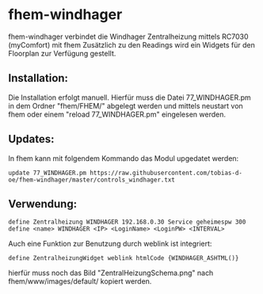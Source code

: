 # fhem-windhager

fhem-windhager verbindet die Windhager Zentralheizung mittels RC7030 (myComfort) mit fhem
Zusätzlich zu den Readings wird ein Widgets für den Floorplan zur Verfügung gestellt.


Installation:
-----------------------------------------
Die Installation erfolgt manuell. Hierfür muss die Datei 77_WINDHAGER.pm in dem Ordner "fhem/FHEM/" abgelegt werden und mittels neustart von fhem oder einem "reload 77_WINDHAGER.pm" eingelesen werden.


Updates:
-----------------------------------------
In fhem kann mit folgendem Kommando das Modul upgedatet werden:

    update 77_WINDHAGER.pm https://raw.githubusercontent.com/tobias-d-oe/fhem-windhager/master/controls_windhager.txt


Verwendung:
-----------------------------------------
    define Zentralheizung WINDHAGER 192.168.0.30 Service geheimespw 300
    define <name> WINDHAGER <IP> <LoginName> <LoginPW> <INTERVAL>

Auch eine Funktion zur Benutzung durch weblink ist integriert:

    define ZentralheizungWidget weblink htmlCode {WINDHAGER_ASHTML()}

hierfür muss noch das Bild "ZentralHeizungSchema.png" nach fhem/www/images/default/ kopiert werden.
